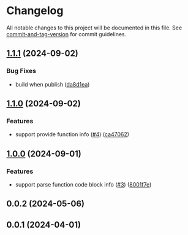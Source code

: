 # Changelog

All notable changes to this project will be documented in this file. See [commit-and-tag-version](https://github.com/absolute-version/commit-and-tag-version) for commit guidelines.

## [1.1.1](https://github.com/opensumi/tree-sitter-wasm/compare/v1.1.0...v1.1.1) (2024-09-02)


### Bug Fixes

* build when publish ([da8d1ea](https://github.com/opensumi/tree-sitter-wasm/commit/da8d1eaa9226c52abea53a6b2d4c5b2b0b1122a8))

## [1.1.0](https://github.com/opensumi/tree-sitter-wasm/compare/v1.0.0...v1.1.0) (2024-09-02)


### Features

* support provide function info ([#4](https://github.com/opensumi/tree-sitter-wasm/issues/4)) ([ca47062](https://github.com/opensumi/tree-sitter-wasm/commit/ca470620d0fe9a2c78a7b449b1f155e989b2c738))

## [1.0.0](https://github.com/opensumi/tree-sitter-wasm/compare/v0.0.2...v1.0.0) (2024-09-01)


### Features

* support parse function code block info ([#3](https://github.com/opensumi/tree-sitter-wasm/issues/3)) ([8001f7e](https://github.com/opensumi/tree-sitter-wasm/commit/8001f7edaed04ef53805f5bb4c8578acec17040d))

## 0.0.2 (2024-05-06)

## 0.0.1 (2024-04-01)
